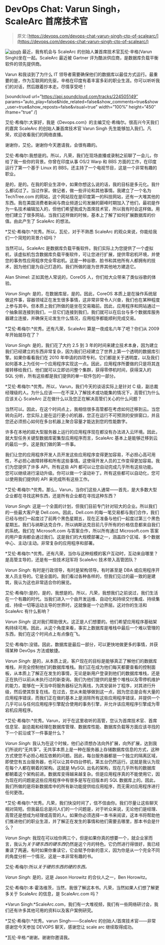# DevOps Chat: Varun Singh，ScaleArc 首席技术官

> 原文:[https://devops.com/devops-chat-varun-singh-cto-of-scalearc/](https://devops.com/devops-chat-varun-singh-cto-of-scalearc/)

[![singh](../Images/5add174f1d53791986ab65c3e2ec0760.png)](https://devops.com/wp-content/uploads/2015/09/singh.jpg) 最近，我有机会与 ScaleArc 的创始人兼首席技术官瓦伦·辛格(Varun Singh)坐在一起。ScaleArc 最近被 Gartner 评为酷派供应商，是数据库负载平衡软件的领先提供商。

Varun 和我谈到了为什么 IT 领导者需要确保他们的数据库以最佳方式运行。最重要的是，作为互联网的先驱，辛格在印度有着丰富多彩的职业生涯。你可以听听我们的对话，然后跟着抄本走。尽情享受吧！

[soundcloud url=”https://api.soundcloud.com/tracks/224505149″ params=”auto_play=false&hide_related=false&show_comments=true&show_user=true&show_reposts=false&visual=true” width=”100%” height=”450″ iframe=”true” /]

艾伦·希梅尔:大家好，我是《Devops.com》的主编艾伦·希梅尔。很高兴今天我们的嘉宾 ScaleArc 的创始人兼首席技术官 Varun Singh 先生能够加入我们。凡荣，欢迎收看我们的网络直播。

谢谢你，艾伦。谢谢你今天邀请我，会很有趣的。

艾伦·希梅尔:我想是的。所以，凡荣，我们在现场直播或录制之前聊了一会儿，你给了我一些你的背景。你曾在印度从事 OS/2 Warp 和 BBS 方面的工作，在印度运行了第一个基于 Linux 的 BBS，还主持了一个电视节目，这是一个非常有趣的职业。

是的，是的。在我的职业生涯中，如果你想这么说的话，我的目标是多元化。我什么都试过了。当过作家。做记者，做一些评论和其他事情。我建立了一个名为 TechTree.com 的网站，这个网站现在是印度第一的科技网站，还有一大堆其他的东西。我在美国消费者新闻与商业频道公司发展的巅峰时期加入了他们，最初是作为一名技术编辑加入的，但他们希望我成为首席技术官，所以我有时会这样做。用他们建立了很多网站，当我们这样做的时候，基本上了解了如何扩展数据库的价值。由此产生了 ScaleArc 的想法。

*艾伦·希梅尔:*优秀。所以，瓦伦，对于不熟悉 ScaleArc 的观众来说，你能给我们一个简短的背景介绍吗？

当然可以。ScaleArc 是数据库负载平衡软件。我们实际上为您提供了一个虚拟机，该虚拟机包含数据库负载平衡软件，可让您进行扩展，提供零宕机环境，并使您的事务性应用程序完全零宕机。这是一种谷歌、脸书和其他所有人都拥有的技术，因为他们是为自己打造的。我们所做的是为世界其他地方建造它。

Alan Shimel: 正如其他人常说的，CoreOS 人，你们给大众带来了类似谷歌的体验。

*Varun Singh:* 是的，在数据库层，是的。因此，CoreOS 本质上是在操作系统层做这件事，容器领域正在发生很多事情，这非常非常令人兴奋，我们也在某种程度上参与其中。但本质上我们所做的是坐在交易箱前。因此，应用程序和网站通过一个抽象层连接到我们，一旦它们连接到我们，我们就可以在后台与多个数据库服务器建立连接，并确保无论发生什么情况，应用程序都能顺利完成交易。

*艾伦·希梅尔:*优秀。还有凡荣，ScaleArc 算是一夜成名六年了吧？你们从 2009 年开始就存在了？

*Varun Singh:* 是的，我们花了大约 2.5 到 3 年的时间来建立技术本身，因为建立我们已经建立的东西非常复杂，因为我们已经建立了世界上第一个透明的数据库引擎。如果你看看我们在 2010 年申请的四项专利，它们都是关于透明度，以及我们如何基本上为任何一个应用程序实现这一点。因此，应用程序所要做的只是将其连接转移给我们，他们就可以立即访问整个集群，获得零停机时间，获得深入的 SQL 分析，所有这些都是我们提供的单一软件包的一部分。

*艾伦·希梅尔:*优秀。所以，Varun，我们今天的谈话实际上是针对 C 级，副总裁经理级的人。为什么应该——在不深入了解技术或功能集的情况下，高管们为什么应该关心 ScaleArc 正在做什么以及您正在解决高管们关心的什么问题？

当然可以。因此，在这个时间点上，我相信很多高管都在考虑如何迁移到云。当您转向云时，您实际上是在运行更小的机器，您正在运行不可预测的安排窗口，并且您还必须担心如何在多台机器上聚合容量才能达到您的性能数字。

许多在本地的超大型服务器上运行的应用程序现在都没有办法进入云环境。因此，就大型任务关键型数据库密集型应用程序而言，ScaleArc 基本上是能够迁移到云的最后一步。这是我们做的第一件事。

我们让您的应用程序开发人员开发这些应用程序变得更加容易，不必担心高可用性，不必担心故障转移和所有这些事情。这使得开发人员的工作变得更加容易。我们为您提供了许多 API，所有这些 API 都可以让您自动完成几乎所有这些功能。您可以继续进行滚动升级。你可以做一个滚动补丁。所有这些都可以自动化，您可以使用我们提供的 API 来完成所有这些工作。

*艾伦·希梅尔:*优秀。那么，Varun，当你们这些人通常——首先，是大多数大型企业都在寻找这种东西，还是所有企业都在寻找这种东西？

*Varun Singh:* 这是一个全面的计划，但我们目前专门针对较大的企业。所以我们的一些最大客户是 Dell.com。因此，Dell.com 的每一笔交易都与我们合作，我们已经与他们一起度过了前两个黑色星期五，现在正准备与他们一起度过第三个黑色星期五。我们与纳斯达克合作，所以纳斯达克目前几乎所有的价格信息都来自我们的系统。我们在 Microsoft.com 与答案合作，所以所有通过 Microsoft.com 答案的用户查询都会通过我们。这是我们的大规模部署之一，涵盖四个区域、多个数据中心、主动/主动。非常复杂的应用程序和部署。

*艾伦·希梅尔:*优秀。还有凡荣，当你与这种规模的客户互动时，互动来自哪里？是高管主导的，还是有一些技术冠军将 ScaleArc 技术带入高管团队？

*Varun Singh:* 有时是行政领导，有时是架构领导。有时甚至是 DBA 或应用程序开发人员主导的。它是全面的。我们看过各种各样的，但我们见过的最一致的是建筑，我认为这也非常适合你的展览。

艾伦·希梅尔:是的，是的，我想是的。所以，凡荣，我想我们之前说过，我们生活在一个有趣的时代。当我们进入一个由开发运维、自动化和持续交付集成、持续集成、持续一切等运动主导的世界时，这就像是一个边界层。这对你的生活和 ScaleArc 有什么影响？

*Varun Singh:* 这对我们帮助很大。这正是人们想要的。他们希望应用程序基础架构持续可用。因此，从这个角度来看，事实上数据库是堆栈中最后一个难以管理的东西，我们在这个时间点上有点像在飞。

艾伦·希梅尔:没错。因此，数据库是最后一部分，可以更快地做更多的事情，并获得某种 DevOps 方法或敏捷。

*Varun Singh:* 是的，从本质上说，客户现在的目标是能够真正了解他们的数据库堆栈，并完全控制他们的数据库堆栈。我们正在成为他们每天都要查看的控制面板，从本质上了解正在发生的事情，无论是新用户登录到他们的数据库堆栈，还是正在执行以前从未执行过的新查询。我们为他们提供的是整个堆栈以及零停机维护的能力，能够在一天当中将服务器标记为离线，为其安装补丁程序，对其进行升级，然后使其恢复在线。在过去，您从未能够做到这一点，因为您总是会有大量的应用程序错误，而我们正在做的基本上是消除所有这些应用程序错误，并提供一个几乎可以与任何应用程序引擎配合使用的事务引擎，并允许该应用程序引擎成为零宕机应用程序。

*艾伦·希梅尔:*优秀。Varun，对于在这里收听的高管，您认为首席技术官、首席信息官、副总裁和经理在数据库管理、数据库性能、数据库负载等方面应该寻找的下一个前沿或下一件事是什么？

*Varun Singh:* 我认为在这个时候，他们必须想办法向外扩展，向外扩展，达到我们所说的“无共享”。无共享本质上是一种在服务器上存储数据库信息的方式，这种方式使您不必担心相互依赖的问题。因此，每台服务器都是一个独立的隔离区域，即使您有五台服务器，也可以让其中四台停机，第五台仍然运行。这就是我认为现在每个人都在朝着的架构。这就是 MySQL 出名的架构，现在几乎所有的数据库都朝着这个架构前进。数据库变得越来越复杂。但是应用程序真的不能使用它，因为现在的问题是这些应用程序中有很多是写在旧版本的 SQL 数据库上的。因此，我们所做的是将新数据库中的所有新功能提供给应用程序，而无需对应用程序进行任何更改。

*艾伦·希梅尔:*优秀。凡荣，我们快没时间了，信不信由你。我们尽量让这些聊天相对简短。但我最后总是问人们的一个问题是，对于听众来说，无论他们是经理、高管还是想成为经理或高管的人。如果你必须选择一本书来阅读，这本书将帮助他们推进他们的职业生涯，并了解正在发生的事情和他们需要去哪里，那本书会是什么？

*Varun Singh:* 我现在可以给你两三个，但是如果你真的想要一个，就企业家而言，我认为*关于硬东西的硬东西*仍然是这个月的特色。它仍然进行得很好，我已经重读了两遍，有时如果你重读它，它会赋予你新的意义，因为你是从一个完全不同的角度分析一个情况，这是一本非常有趣的书。

艾伦·希梅尔:所以*关于硬的东西的硬的东西。*

*Varun Singh:* 是的，这是 Jason Horowitz 的合伙人之一，Ben Horowitz。

艾伦·希梅尔:本·霍洛维茨，当然，我很了解这本书。凡荣，当然如果人们想了解更多关于 ScaleArc 的信息，是 ScaleArc.com 吗？

*Varun Singh:*ScaleArc.com，我们有一大堆视频，我们有一些网络研讨会，我们还有许多其他可用的资料以及客户案例研究。

*艾伦·希梅尔:*优秀。varun Singh——ScaleArc 的创始人/首席技术官——非常感谢您今天参加 DEVOPS 聊天，感谢您让 scale arc 继续取得成功。

*瓦伦·辛格:*谢谢。谢谢你邀请我。